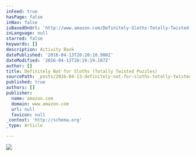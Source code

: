 ```yaml
---
inFeed: true
hasPage: false
inNav: false
isBasedOnUrl: 'http://www.amazon.com/Definitely-Sloths-Totally-Twisted-Puzzles/dp/1435153561'
inLanguage: null
starred: false
keywords: []
description: Activity Book
datePublished: '2016-04-13T20:20:10.900Z'
dateModified: '2016-04-13T20:19:19.187Z'
author: []
title: Definitely Not for Sloths (Totally Twisted Puzzles)
sourcePath: _posts/2016-04-13-definitely-not-for-sloths-totally-twisted-puzzles.md
published: true
authors: []
publisher:
  name: amazon.com
  domain: www.amazon.com
  url: null
  favicon: null
_context: 'http://schema.org'
_type: Article

---
```

![](https://s3-us-west-2.amazonaws.com/the-grid-img/p/58ce184c49e5220643559f7258825e47988c1ba9.jpg)